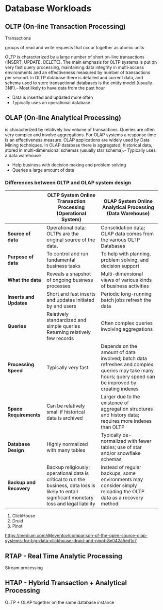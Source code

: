 # Database Workloads

## OLTP (On-line Transaction Processing)

Transactions

groups of read and write requests that occur together as atomic units

OLTP is characterized by a large number of short on-line transactions (INSERT, UPDATE, DELETE). The main emphasis for OLTP systems is put on very fast query processing, maintaining data integrity in multi-access environments and an effectiveness measured by number of transactions per second. In OLTP database there is detailed and current data, and schema used to store transactional databases is the entity model (usually 3NF).- Most likely to have data from the past hour

- Data is inserted and updated more often
- Typically uses an operational database

## OLAP (On-line Analytical Processing)

is characterized by relatively low volume of transactions. Queries are often very complex and involve aggregations. For OLAP systems a response time is an effectiveness measure. OLAP applications are widely used by Data Mining techniques. In OLAP database there is aggregated, historical data, stored in multi-dimensional schemas (usually star schema).- Typically uses a data warehouse

- Help business with decision making and problem solving
- Queries a large amount of data

### Differences between OLTP and OLAP system design

| | **OLTP System Online Transaction Processing (Operational System)** | **OLAP System Online Analytical Processing (Data Warehouse)** |
|---|---|---|
| **Source of data** | Operational data; OLTPs are the original source of the data. | Consolidation data; OLAP data comes from the various OLTP Databases |
| **Purpose of data** | To control and run fundamental business tasks | To help with planning, problem solving, and decision support |
| **What the data** | Reveals a snapshot of ongoing business processes | Multi-dimensional views of various kinds of business activities |
| **Inserts and Updates** | Short and fast inserts and updates initiated by end users | Periodic long-running batch jobs refresh the data |
| **Queries** | Relatively standardized and simple queries Returning relatively few records | Often complex queries involving aggregations |
| **Processing Speed** | Typically very fast | Depends on the amount of data involved; batch data refreshes and complex queries may take many hours; query speed can be improved by creating indexes |
| **Space Requirements** | Can be relatively small if historical data is archived | Larger due to the existence of aggregation structures and history data; requires more indexes than OLTP |
| **Database Design** | Highly normalized with many tables | Typically de-normalized with fewer tables; use of star and/or snowflake schemas |
| **Backup and Recovery** | Backup religiously; operational data is critical to run the business, data loss is likely to entail significant monetary loss and legal liability | Instead of regular backups, some environments may consider simply reloading the OLTP data as a recovery method |

1. ClickHouse
2. Druid
3. Pinot

<https://medium.com/@leventov/comparison-of-the-open-source-olap-systems-for-big-data-clickhouse-druid-and-pinot-8e042a5ed1c7>

## RTAP - Real Time Analytic Processing

Stream processing

## HTAP - Hybrid Transaction + Analytical Processing

OLTP + OLAP together on the same database instance
